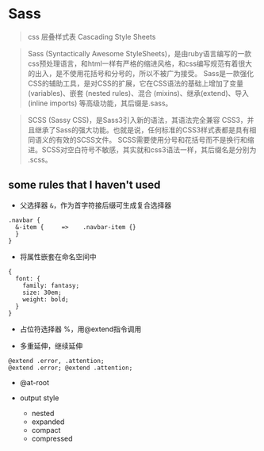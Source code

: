 # Sass

> css 层叠样式表 Cascading Style Sheets

> Sass (Syntactically Awesome StyleSheets)，是由ruby语言编写的一款css预处理语言，和html一样有严格的缩进风格，和css编写规范有着很大的出入，是不使用花括号和分号的，所以不被广为接受。
> Sass是一款强化CSS的辅助工具，是对CSS的扩展，它在CSS语法的基础上增加了变量 (variables)、嵌套 (nested rules)、混合 (mixins)、继承(extend)、导入 (inline imports) 等高级功能，其后缀是.sass。

> SCSS (Sassy CSS)，是Sass3引入新的语法，其语法完全兼容 CSS3，并且继承了Sass的强大功能。也就是说，任何标准的CSS3样式表都是具有相同语义的有效的SCSS文件。
> SCSS需要使用分号和花括号而不是换行和缩进。SCSS对空白符号不敏感，其实就和css3语法一样，其后缀名是分别为 .scss。

## some rules that I haven't used

* 父选择器 `&`，作为首字符接后缀可生成复合选择器
```
.navbar {
  &-item {     =>    .navbar-item {}
  }
}
```

* 将属性嵌套在命名空间中
```
{
  font: {
    family: fantasy;
    size: 30em;
    weight: bold;
  }
}
```

* 占位符选择器 %，用@extend指令调用

* 多重延伸，继续延伸
```
@extend .error, .attention;
@extend .error; @extend .attention;
```

* @at-root

* output style
  * nested
  * expanded
  * compact
  * compressed